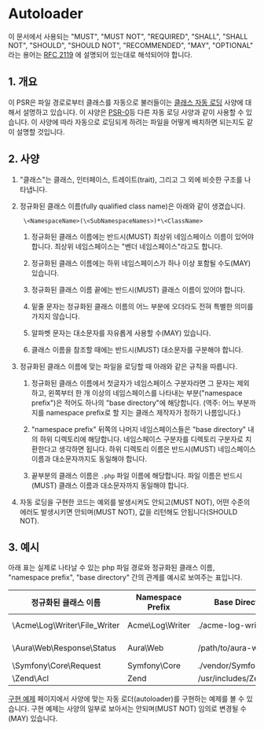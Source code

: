 # Autoloader

이 문서에서 사용되는 "MUST", "MUST NOT", "REQUIRED", "SHALL", "SHALL NOT", "SHOULD",
"SHOULD NOT", "RECOMMENDED", "MAY", "OPTIONAL" 라는 용어는 
[RFC 2119](http://tools.ietf.org/html/rfc2119) 에 설명되어 있는대로 해석되어야 합니다.


## 1. 개요

이 PSR은 파일 경로로부터 클래스를 자동으로 불러들이는 [클래스 자동 로딩][autoloading] 사양에 대해서 
설명하고 있습니다. 이 샤양은 [PSR-0][]등 다른 자동 로딩 사양과 같이 사용할 수 있습니다. 
이 사양에 따라 자동으로 로딩되게 하려는 파일을 어떻게 배치하면 되는지도 같이 설명할 것입니다. 


## 2. 사양

1. "클래스"는 클래스, 인터페이스, 트레이트(trait), 그리고 그 외에 비슷한 구조를 나타냅니다. 

2. 정규화된 클래스 이름(fully qualified class name)은 아래와 같이 생겼습니다. 

        \<NamespaceName>(\<SubNamespaceNames>)*\<ClassName>

    1. 정규화된 클래스 이름에는 반드시(MUST) 최상위 네임스페이스 이름이 있어야 합니다. 
       최상위 네임스페이스는 "벤더 네임스페이스"라고도 합니다. 

    2. 정규화된 클래스 이름에는 하위 네임스페이스가 하나 이상 포함될 수도(MAY) 있습니다.

    3. 정규화된 클래스 이름 끝에는 반드시(MUST) 클래스 이름이 있어야 합니다.

    4. 밑줄 문자는 정규화된 클래스 이름의 어느 부분에 오더라도 전혀 특별한 
       의미를 가지지 않습니다.

    5. 알파벳 문자는 대소문자를 자유롭게 사용할 수(MAY) 있습니다. 

    6. 클래스 이름을 참조할 때에는 반드시(MUST) 대소문자를 구분해야 합니다. 

3. 정규화된 클래스 이름에 맞는 파일을 로딩할 때 아래와 같은 규칙을 따릅니다. 

    1. 정규화된 클래스 이름에서 첫글자가 네임스페이스 구분자라면 그 문자는
       제외하고, 왼쪽부터 한 개 이상의 네임스페이스를 나타내는 부분("namespace prefix")은
       적어도 하나의 "base directory"에 해당합니다. (역주: 어느 부분까지를 namespace prefix로
       할 지는 클래스 제작자가 정하기 나름입니다.)

    2. "namespace prefix" 뒤쪽의 나머지 네임스페이스들은 "base directory"  내의
       하위 디렉토리에 해당합니다. 네임스페이스 구분자를 디렉토리 구분자로 치환한다고
       생각하면 됩니다. 하위 디렉토리 이름은 반드시(MUST) 네임스페이스 이름과
       대소문자까지도 동일해야 합니다.

    3. 끝부분의 클래스 이름은 `.php` 파일 이름에 해당합니다. 파일 이름은 반드시(MUST)
       클래스 이름과 대소문자까지 동일해야 합니다.

4. 자동 로딩을 구현한 코드는 예외를 발생시켜도 안되고(MUST NOT), 어떤 수준의 
    에러도 발생시키면 안되며(MUST NOT), 값을 리턴해도 안됩니다(SHOULD NOT).


## 3. 예시

아래 표는 실제로 나타날 수 있는 php 파일 경로와 정규화된 클래스 이름, "namespace prefix", 
"base directory" 간의 관계를 예시로 보여주는 표입니다. 

| 정규화된 클래스 이름          | Namespace Prefix   | Base Directory           | PHP 파일 경로
| ----------------------------- |--------------------|--------------------------|-------------------------------------------
| \Acme\Log\Writer\File_Writer  | Acme\Log\Writer    | ./acme-log-writer/lib/   | ./acme-log-writer/lib/File_Writer.php
| \Aura\Web\Response\Status     | Aura\Web           | /path/to/aura-web/src/   | /path/to/aura-web/src/Response/Status.php
| \Symfony\Core\Request         | Symfony\Core       | ./vendor/Symfony/Core/   | ./vendor/Symfony/Core/Request.php
| \Zend\Acl                     | Zend               | /usr/includes/Zend/      | /usr/includes/Zend/Acl.php

[구현 예제][examples file] 페이지에서 사양에 맞는 자동 로더(autoloader)를 
구현하는 예제를 볼 수 있습니다. 구현 예제는 사양의 일부로 보아서는 
안되며(MUST NOT) 임의로 변경될 수(MAY) 있습니다.

[autoloading]: http://php.net/autoload
[PSR-0]: https://github.com/php-fig/fig-standards/blob/master/accepted/PSR-0.md
[examples file]: https://github.com/php-fig/fig-standards/blob/master/accepted/PSR-4-autoloader-examples.md
